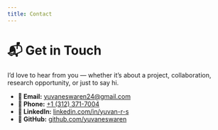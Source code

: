 ```yaml
---
title: Contact
---
```


# 📬 Get in Touch  

I’d love to hear from you — whether it’s about a project, collaboration, research opportunity, or just to say hi.  

- **📧 Email:** [yuvaneswaren24@gmail.com](mailto:yuvaneswaren24@gmail.com)  
- **📱 Phone:** [+1 (312) 371-7004](tel:+13123717004)  
- **💼 LinkedIn:** [linkedin.com/in/yuvan-r-s](https://www.linkedin.com/in/yuvan-r-s/)  
- **🐙 GitHub:** [github.com/yuvaneswaren](https://github.com/yuvaneswaren)    

